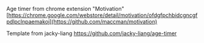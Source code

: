 Age timer from chrome extension "Motivation"
[https://chrome.google.com/webstore/detail/motivation/ofdgfpchbidcgncgfpdlpclnpaemakoj](https://github.com/maccman/motivation)

Template from jacky-liang
https://github.com/jacky-liang/age-timer
